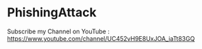 # PhishingAttack
Subscribe my Channel on YouTube :
https://www.youtube.com/channel/UC452vH9E8UxJOA_iaTt83GQ
